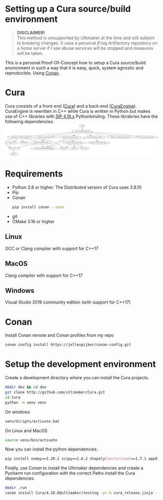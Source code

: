# Setting up a Cura source/build environment

> **DISCLAIMER!**  
> This method is unsupported by Ultimaker at the time and still subject to breaking changes.
> It uses a personal jFrog Artifactory repository on a home server if I see abuse services will be stopped and measures will be taken.

This is a personal Proof-Of-Concept how to setup a Cura source/build environment in such a way that it is easy, quick, system agnostic and reproducible. Using 
[Conan](https://conan.io/).

# Cura

Cura consists of a front-end ([Cura](https://github.com/Ultimaker/Cura)) and a back-end ([CuraEngine](https://github.com/Ultimaker/CuraEngine)).
CuraEngine is rewritten in C++ while Cura is written in Python but makes use of C++ libraries with [SIP 4.19.x](https://riverbankcomputing.com/software/sip/download) Pythonbinding.
These librabries have the following dependencies.
![dep graph](resources/Cura_deps.png)

# Requirements

- Python 3.8 or higher. The Distributed version of Cura uses 3.8.10
- Pip
- Conan
  ```bash
  pip install conan --user
  ```
- git
- CMake 3.16 or higher
  
## Linux
GCC or Clang compiler with support for C++17

## MacOS
Clang compiler with support for C++17

## Windows
Visual Studio 2019 community edition (with support for C++17)

# Conan
Install Conan remote and Conan profiles from my repo
```bash
conan config install https://jellespijker/conan-config.git
```

# Setup the development environment

Create a development directory where you can install the Cura projects.

```bash
mkdir dev && cd dev
git clone http://github.com/ultimaker/Cura.git
cd Cura
python -m venv venv
```
On windows
```bash
venv/Scripts/activate.bat
```
On Linux and MacOS
```bash
source venv/bin/activate
```
Now you can install the python dependencies:
```bash
pip install numpy==1.20.2 scipy==1.6.2 shapely[vectorized]==1.7.1 appdirs==1.4.3 certifi==2019.11.28 cffi==1.14.1 chardet==3.0.4 cryptography==3.4.6 decorator==4.4.0 idna==2.8 importlib-metadata==3.7.2 netifaces==0.10.9 networkx==2.3 numpy-stl==2.10.1 packaging==18.0 pycollada==0.6 pycparser==2.19 pyparsing==2.4.2 PyQt5==5.15.4 pyserial==3.4 python-dateutil==2.8.0 python-utils==2.3.0 requests==2.22.0 sentry-sdk==0.13.5 six==1.12.0 trimesh==3.2.33 twisted==21.2.0 urllib3==1.25.6 zeroconf==0.31.0 keyring==23.0.1
```
Finally, use Conan to install the Ultimaker dependencies and create a Pycharm run configuration with the correct Paths
install the Cura dependencies.
```bash
mkdir .run
conan install Cura/4.10.0@ultimaker/testing -pr:b cura_release.jinja --pr:h cura_release.jinja --build=missing -g pycharm_run -if .run
```

